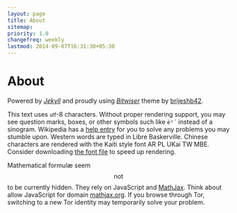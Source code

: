 ```yaml
---
layout: page
title: About
sitemap:
priority: 1.0
changefreq: weekly
lastmod: 2014-09-07T16:31:30+05:30
---
```


# About

Powered by <a href="http://jekyllrb.com" target="_blank"><em>Jekyll</em></a> and proudly using <a href="http://bitwiser.in/bitwiser/" target="_blank"><em>Bitwiser</em></a> theme by <a href="https://github.com/brijeshb42/bitwiser">brijeshb42</a>.

This text uses <small>utf</small>-8 characters. Without proper rendering support, you may see question marks, boxes, or other symbols such like `è²´` instead of a sinogram. Wikipedia has a [help entry](https://en.wikipedia.org/wiki/Help:Special_characters) for you to solve any problems you may stumble upon. Western words are typed in Libre Baskerville. Chinese characters are rendered with the Kaiti style font AR PL UKai TW MBE. Consider downloading [the font file](/fonts/AR-PL-UKai-TW-MBE.ttf) to speed up rendering.

Mathematical formulæ seem $$\mathrm{not}$$ to be currently hidden. They rely on JavaScript and [MathJax](http://www.mathjax.org/). Think about allow JavaScript for domain [mathjax.org](mathjax.org). If you browse through Tor, switching to a new Tor identity may temporarily solve your problem.
